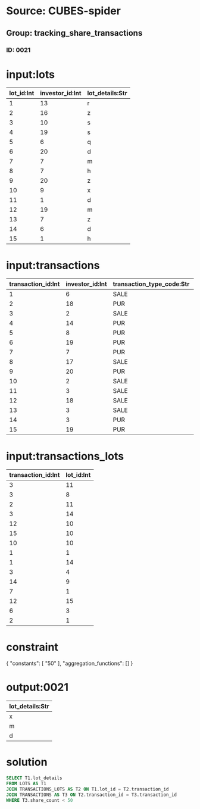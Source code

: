 # Source: CUBES-spider
## Group: tracking_share_transactions
### ID: 0021

# input:lots

| lot_id:Int | investor_id:Int | lot_details:Str |
|---|---|---|
| 1 | 13 | r |
| 2 | 16 | z |
| 3 | 10 | s |
| 4 | 19 | s |
| 5 | 6 | q |
| 6 | 20 | d |
| 7 | 7 | m |
| 8 | 7 | h |
| 9 | 20 | z |
| 10 | 9 | x |
| 11 | 1 | d |
| 12 | 19 | m |
| 13 | 7 | z |
| 14 | 6 | d |
| 15 | 1 | h |

# input:transactions

| transaction_id:Int | investor_id:Int | transaction_type_code:Str | date_of_transaction:Str | amount_of_transaction:Dbl | share_count:Str | other_details:Str |
|---|---|---|---|---|---|---|
| 1 | 6 | SALE | 1988-09-16 19:02:51 | 302507.6996 | 8718572.0 | nan |
| 2 | 18 | PUR | 1982-06-06 17:19:00 | 27.257 | 9.0 | nan |
| 3 | 2 | SALE | 1979-04-27 06:03:59 | 48777.969 | 8580.0 | nan |
| 4 | 14 | PUR | 2001-11-28 15:06:25 | 4.5263 | 8040.0 | nan |
| 5 | 8 | PUR | 1977-08-17 13:13:30 | 0.0 | 930.0 | nan |
| 6 | 19 | PUR | 1985-10-08 13:13:39 | 207484122.2796 | 2751.0 | nan |
| 7 | 7 | PUR | 1990-12-02 09:03:38 | 822.803 | 1522.0 | nan |
| 8 | 17 | SALE | 2004-01-18 20:37:50 | 78035671.4424 | 96178.0 | nan |
| 9 | 20 | PUR | 1977-08-13 02:18:47 | 82057.207 | nan | nan |
| 10 | 2 | SALE | 1981-01-28 08:07:03 | 29.3534 | 1654756.0 | nan |
| 11 | 3 | SALE | 2000-04-03 20:55:43 | 0.0 | 674529892.0 | nan |
| 12 | 18 | SALE | 1983-11-01 17:57:27 | 1.0 | 587.0 | nan |
| 13 | 3 | SALE | 2002-04-07 20:28:37 | 183.2 | nan | nan |
| 14 | 3 | PUR | 2002-09-13 03:04:56 | 0.0 | 630021.0 | nan |
| 15 | 19 | PUR | 1997-12-30 05:05:40 | 8.9 | 93191.0 | nan |

# input:transactions_lots

| transaction_id:Int | lot_id:Int |
|---|---|
| 3 | 11 |
| 3 | 8 |
| 2 | 11 |
| 3 | 14 |
| 12 | 10 |
| 15 | 10 |
| 10 | 10 |
| 1 | 1 |
| 1 | 14 |
| 3 | 4 |
| 14 | 9 |
| 7 | 1 |
| 12 | 15 |
| 6 | 3 |
| 2 | 1 |

# constraint

{
  "constants": [
    "50"
  ],
  "aggregation_functions": []
}

# output:0021

| lot_details:Str |
|---|
| x |
| m |
| d |

# solution

```sql
SELECT T1.lot_details
FROM LOTS AS T1
JOIN TRANSACTIONS_LOTS AS T2 ON T1.lot_id = T2.transaction_id
JOIN TRANSACTIONS AS T3 ON T2.transaction_id = T3.transaction_id
WHERE T3.share_count < 50
```
